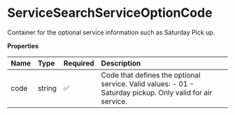 # ServiceSearchServiceOptionCode

Container for the optional service information such as Saturday Pick up.

**Properties**

| Name | Type   | Required | Description                                                                                               |
| :--- | :----- | :------- | :-------------------------------------------------------------------------------------------------------- |
| code | string | ✅       | Code that defines the optional service. Valid values: - 01 - Saturday pickup. Only valid for air service. |

<!-- This file was generated by liblab | https://liblab.com/ -->
